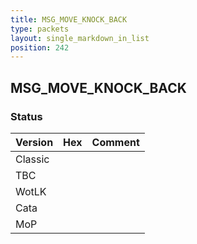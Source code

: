 ```yaml
---
title: MSG_MOVE_KNOCK_BACK
type: packets
layout: single_markdown_in_list
position: 242
---
```


## MSG_MOVE_KNOCK_BACK

### Status

Version    | Hex        | Comment
---------- | ---------- | ---------- 
Classic    |            |
TBC        |            |
WotLK      |            |
Cata       |            |
MoP        |            |